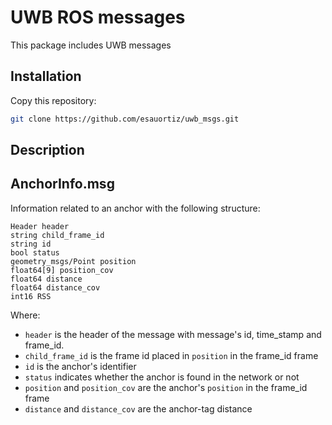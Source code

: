 # UWB ROS messages

This package includes UWB messages

## Installation
Copy this repository:

```bash
git clone https://github.com/esauortiz/uwb_msgs.git
```

## Description

AnchorInfo.msg
------------------------------------------------------------
Information related to an anchor with the following structure:

	Header header
	string child_frame_id
	string id
	bool status
	geometry_msgs/Point position
	float64[9] position_cov
	float64 distance
	float64 distance_cov
	int16 RSS

Where:
* ```header``` is the header of the message with message's id, time_stamp and frame_id.
* ```child_frame_id``` is the frame id placed in ```position``` in the frame_id frame
* ```id``` is the anchor's identifier
* ```status``` indicates whether the anchor is found in the network or not
* ```position``` and ```position_cov``` are the anchor's ```position``` in the frame_id frame
* ```distance``` and ```distance_cov``` are the anchor-tag distance